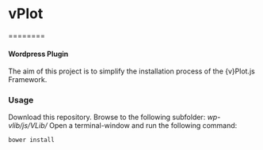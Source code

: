 # vPlot
========

#### Wordpress Plugin ####
The aim of this project is to simplify the installation process of the {v}Plot.js Framework.

### Usage ###
Download this repository.
Browse to the following subfolder:
<i>wp-vlib/js/VLib/</i>
Open a terminal-window and run the following command:
```html
bower install
```

